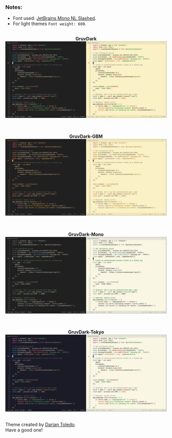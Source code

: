 ### Notes:
- Font used: [JetBrains Mono NL Slashed](https://github.com/sharpjs/JetBrainsMonoSlashed).
- For light themes `Font weight: 600`.

##

<div align="center"><strong>GruvDark</strong></div>
<img src="images/gruvdark.jpg" alt="GruvDark" />

##

<br />
<div align="center"><strong>GruvDark-GBM</strong></div>
<img src="images/gruvdark-gbm.jpg" alt="GruvDark-GBM" />

##

<br />
<div align="center"><strong>GruvDark-Mono</strong></div>
<img src="images/gruvdark-mono.jpg" alt="GruvDark-Mono" />

##

<br />
<div align="center"><strong>GruvDark-Tokyo</strong></div>
<img src="images/gruvdark-tokyo.jpg" alt="GruvDark-Tokyo" />

## 

Theme created by <a href="https://github.com/darianmorat">Darian Toledo</a>.
<br />
Have a good one!
